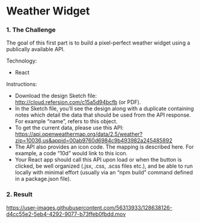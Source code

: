 # **Weather Widget**

### **1. The Challenge**
The goal of this first part is to build a pixel-perfect weather widget using a publically available API. 

Technology:
* React

Instructions:
* Download the design Sketch file: http://cloud.refersion.com/c15a5d94bcfb (or PDF).
* In the Sketch file, you’ll see the design along with a duplicate containing notes which detail the data that should be used from the API response. For example “name”, refers to this object.
* To get the current data, please use this API: 
https://api.openweathermap.org/data/2.5/weather?zip=10036,us&appid=00ab9760d6984c9b493982a245485892
* The API also provides an icon code. The mapping is described here. For example, a code “10d” would link to this icon.
* Your React app should call this API upon load or when the button is clicked, be well organized (.jsx, .css, .scss files etc.), and be able to run locally with minimal effort (usually via an “npm build” command defined in a package.json file).


### **2. Result**
https://user-images.githubusercontent.com/56313933/128638126-d4cc55e2-5eb4-4292-9077-b73ffeb0fbdd.mov


